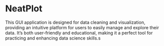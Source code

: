 # NeatPlot
This GUI application is designed for data cleaning and visualization, providing an intuitive platform for users to easily manage and explore their data. It’s both user-friendly and educational, making it a perfect tool for practicing and enhancing data science skills.s

